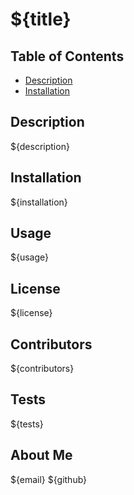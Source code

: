 # ${title}

## Table of Contents
* [Description](#Description)
* [Installation](#Installation)

## Description
${description}

## Installation
${installation}

## Usage
${usage}

## License
${license}

## Contributors
${contributors}

## Tests
${tests}

## About Me
${email}
${github}
